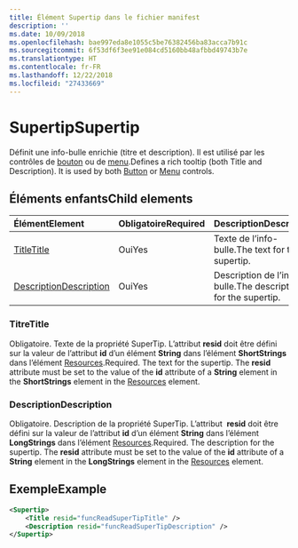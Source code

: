 ```yaml
---
title: Élément Supertip dans le fichier manifest
description: ''
ms.date: 10/09/2018
ms.openlocfilehash: bae997eda8e1055c5be76382456ba83acca7b91c
ms.sourcegitcommit: 6f53df6f3ee91e084cd5160bb48afbbd49743b7e
ms.translationtype: HT
ms.contentlocale: fr-FR
ms.lasthandoff: 12/22/2018
ms.locfileid: "27433669"
---
```

# <a name="supertip"></a><span data-ttu-id="31756-102">Supertip</span><span class="sxs-lookup"><span data-stu-id="31756-102">Supertip</span></span>

<span data-ttu-id="31756-p101">Définit une info-bulle enrichie (titre et description). Il est utilisé par les contrôles de [bouton](control.md#button-control) ou de [menu](control.md#menu-dropdown-button-controls).</span><span class="sxs-lookup"><span data-stu-id="31756-p101">Defines a rich tooltip (both Title and Description). It is used by both [Button](control.md#button-control) or [Menu](control.md#menu-dropdown-button-controls)  controls.</span></span>

## <a name="child-elements"></a><span data-ttu-id="31756-105">Éléments enfants</span><span class="sxs-lookup"><span data-stu-id="31756-105">Child elements</span></span>

|  <span data-ttu-id="31756-106">Élément</span><span class="sxs-lookup"><span data-stu-id="31756-106">Element</span></span> |  <span data-ttu-id="31756-107">Obligatoire</span><span class="sxs-lookup"><span data-stu-id="31756-107">Required</span></span>  |  <span data-ttu-id="31756-108">Description</span><span class="sxs-lookup"><span data-stu-id="31756-108">Description</span></span>  |
|:-----|:-----|:-----|
|  [<span data-ttu-id="31756-109">Title</span><span class="sxs-lookup"><span data-stu-id="31756-109">Title</span></span>](#title)        | <span data-ttu-id="31756-110">Oui</span><span class="sxs-lookup"><span data-stu-id="31756-110">Yes</span></span> |   <span data-ttu-id="31756-111">Texte de l’info-bulle.</span><span class="sxs-lookup"><span data-stu-id="31756-111">The text for the supertip.</span></span>         |
|  [<span data-ttu-id="31756-112">Description</span><span class="sxs-lookup"><span data-stu-id="31756-112">Description</span></span>](#description)  | <span data-ttu-id="31756-113">Oui</span><span class="sxs-lookup"><span data-stu-id="31756-113">Yes</span></span> |  <span data-ttu-id="31756-114">Description de l’info-bulle.</span><span class="sxs-lookup"><span data-stu-id="31756-114">The description for the supertip.</span></span>    |

### <a name="title"></a><span data-ttu-id="31756-115">Titre</span><span class="sxs-lookup"><span data-stu-id="31756-115">Title</span></span>

<span data-ttu-id="31756-p102">Obligatoire. Texte de la propriété SuperTip. L’attribut  **resid** doit être défini sur la valeur de l’attribut **id** d’un élément **String** dans l’élément **ShortStrings** dans l’élément [Resources](resources.md).</span><span class="sxs-lookup"><span data-stu-id="31756-p102">Required. The text for the supertip. The  **resid** attribute must be set to the value of the **id** attribute of a **String** element in the **ShortStrings** element in the [Resources](resources.md) element.</span></span>

### <a name="description"></a><span data-ttu-id="31756-119">Description</span><span class="sxs-lookup"><span data-stu-id="31756-119">Description</span></span>

<span data-ttu-id="31756-p103">Obligatoire. Description de la propriété SuperTip. L’attribut  **resid** doit être défini sur la valeur de l’attribut **id** d’un élément **String** dans l’élément **LongStrings** dans l’élément [Resources](resources.md).</span><span class="sxs-lookup"><span data-stu-id="31756-p103">Required. The description for the supertip. The  **resid** attribute must be set to the value of the **id** attribute of a **String** element in the **LongStrings** element in the [Resources](resources.md) element.</span></span>

## <a name="example"></a><span data-ttu-id="31756-123">Exemple</span><span class="sxs-lookup"><span data-stu-id="31756-123">Example</span></span>

```xml
<Supertip>
    <Title resid="funcReadSuperTipTitle" />
    <Description resid="funcReadSuperTipDescription" />
</Supertip>
```
